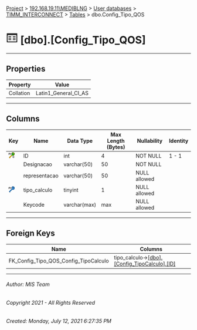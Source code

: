 #### 

[Project](../../../../index.md) > [192.168.19.11\\MEDIBLNG](../../../index.md) > [User databases](../../index.md) > [TIMM_INTERCONNECT](../index.md) > [Tables](Tables.md) > dbo.Config_Tipo_QOS

# ![Tables](../../../../Images/Table32.png) [dbo].[Config_Tipo_QOS]

---

## <a name="#properties"></a>Properties

| Property | Value |
|---|---|
| Collation | Latin1_General_CI_AS |


---

## <a name="#columns"></a>Columns

| Key | Name | Data Type | Max Length (Bytes) | Nullability | Identity |
|---|---|---|---|---|---|
| [![Cluster Primary Key PK_Config_Tipo_QOS: ID](../../../../Images/pkcluster.png)](#indexes) | ID | int | 4 | NOT NULL | 1 - 1 |
|  | Designacao | varchar(50) | 50 | NOT NULL |  |
|  | representacao | varchar(50) | 50 | NULL allowed |  |
| [![Foreign Keys FK_Config_Tipo_QOS_Config_TipoCalculo: [dbo].[Config_TipoCalculo].tipo_calculo](../../../../Images/fk.png)](#foreignkeys) | tipo_calculo | tinyint | 1 | NULL allowed |  |
|  | Keycode | varchar(max) | max | NULL allowed |  |


---

## <a name="#foreignkeys"></a>Foreign Keys

| Name | Columns |
|---|---|
| FK_Config_Tipo_QOS_Config_TipoCalculo | tipo_calculo->[[dbo].[Config_TipoCalculo].[ID]](Config_TipoCalculo.md) |


---

###### Author:  MIS Team

###### Copyright 2021 - All Rights Reserved

###### Created: Monday, July 12, 2021 6:27:35 PM

